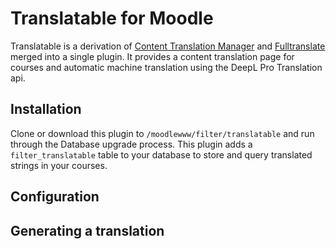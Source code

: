 # Translatable for Moodle

Translatable is a derivation of [Content Translation Manager](https://moodle.org/plugins/tool_translationmanager) and [Fulltranslate](https://moodle.org/plugins/filter_fulltranslate) merged into a single plugin. It provides a content translation page for courses and automatic machine translation using the DeepL Pro Translation api.

## Installation

Clone or download this plugin to ```/moodlewww/filter/translatable``` and run through the Database upgrade process. This plugin adds a ```filter_translatable``` table to your database to store and query translated strings in your courses.

## Configuration

## Generating a translation

